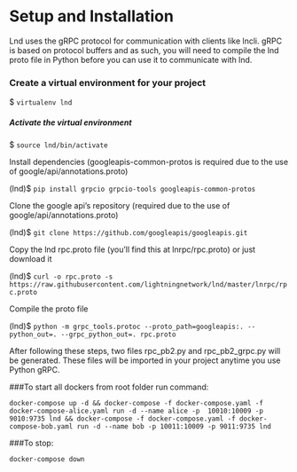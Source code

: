 # Setup and Installation
Lnd uses the gRPC protocol for communication with clients like lncli. gRPC is based on protocol buffers and as such, you will need to compile the lnd proto file in Python before you can use it to communicate with lnd.

### Create a virtual environment for your project
$ `virtualenv lnd`

##### Activate the virtual environment
$ `source lnd/bin/activate`

Install dependencies (googleapis-common-protos is required due to the use of google/api/annotations.proto)

(lnd)$ `pip install grpcio grpcio-tools googleapis-common-protos`

Clone the google api’s repository (required due to the use of google/api/annotations.proto)

(lnd)$ `git clone https://github.com/googleapis/googleapis.git`

Copy the lnd rpc.proto file (you’ll find this at lnrpc/rpc.proto) or just download it

(lnd)$ `curl -o rpc.proto -s https://raw.githubusercontent.com/lightningnetwork/lnd/master/lnrpc/rpc.proto`

Compile the proto file

(lnd)$ `python -m grpc_tools.protoc --proto_path=googleapis:. --python_out=. --grpc_python_out=. rpc.proto`

After following these steps, two files rpc_pb2.py and rpc_pb2_grpc.py will be generated. These files will be imported in your project anytime you use Python gRPC.

###To start all dockers from root folder run command:

`docker-compose up -d && docker-compose -f docker-compose.yaml -f docker-compose-alice.yaml run -d --name alice -p 
10010:10009 -p 9010:9735 lnd && docker-compose -f docker-compose.yaml -f docker-compose-bob.yaml run -d --name bob -p 10011:10009 -p 9011:9735 lnd`

###To stop:

`docker-compose down`